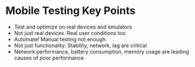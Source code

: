 # Mobile Testing Key Points

- Test and optimize on real devices and emulators
- Not just real devices. Real user conditions too
- Automate! Manual testing not enough
- Not just functionality. Stability, network, lag are critical
- Network performance, battery consumption, memory usage are leading causes of poor performance
